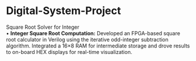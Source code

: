 # Digital-System-Project
Square Root Solver for Integer <br>
•	**Integer Square Root Computation:** Developed an FPGA-based square root calculator in Verilog using the iterative odd-integer subtraction algorithm. Integrated a 16×8 RAM for intermediate storage and drove results to on-board HEX displays for real-time visualization.

